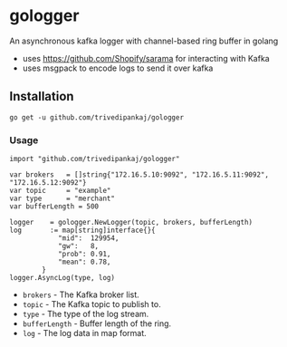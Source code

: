 # gologger
 An asynchronous kafka logger with channel-based ring buffer in golang
 * uses https://github.com/Shopify/sarama for interacting with Kafka
 * uses msgpack to encode logs to send it over kafka
## Installation

```
go get -u github.com/trivedipankaj/gologger
```

### Usage


```
import "github.com/trivedipankaj/gologger"

var brokers   = []string{"172.16.5.10:9092", "172.16.5.11:9092", "172.16.5.12:9092"}
var topic     = "example"
var type      = "merchant"
var bufferLength = 500

logger    = gologger.NewLogger(topic, brokers, bufferLength)
log 	  := map[string]interface{}{
			"mid":  129954,
			"gw":   8,
			"prob": 0.91,
			"mean": 0.78,
		}
logger.AsyncLog(type, log)

```
* `brokers` - The Kafka broker list.
* `topic` - The Kafka topic to publish to.
* `type` - The type of the log stream.
* `bufferLength` - Buffer length of the ring.
* `log` - The log data in map format.

